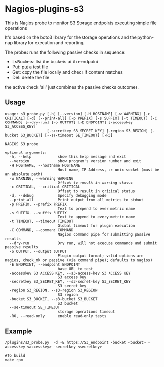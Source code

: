 # Nagios-plugins-s3

This is Nagios probe to monitor S3 Storage endpoints executing simple file operations

It's based on the boto3 library for the storage operations and the python-nap library for execution and reporting.

The probes runs the following passive checks in sequence:

* LsBuckets: list the buckets at th eendpoint
* Put: put a test file
* Get: copy the file locally and check if content matches
* Del: delete the file

the active check 'all' just combines the passive checks outcomes.

## Usage

```shell
usage: s3_probe.py [-h] [--version] [-H HOSTNAME] [-w WARNING] [-c CRITICAL] [-d] [--print-all] [-p PREFIX] [-s SUFFIX] [-t TIMEOUT] [-C COMMAND] [--dry-run] [-o OUTPUT] [-E ENDPOINT] [-accesskey S3_ACCESS_KEY]
                   [-secretkey S3_SECRET_KEY] [-region S3_REGION] [-bucket S3_BUCKET] [--se-timeout SE_TIMEOUT] [-RO]

NAGIOS S3 probe

optional arguments:
  -h, --help            show this help message and exit
  --version             show program's version number and exit
  -H HOSTNAME, --hostname HOSTNAME
                        Host name, IP Address, or unix socket (must be an absolute path)
  -w WARNING, --warning WARNING
                        Offset to result in warning status
  -c CRITICAL, --critical CRITICAL
                        Offset to result in critical status
  -d, --debug           Specify debugging mode
  --print-all           Print output from all metrics to stdout
  -p PREFIX, --prefix PREFIX
                        Text to prepend to ever metric name
  -s SUFFIX, --suffix SUFFIX
                        Text to append to every metric name
  -t TIMEOUT, --timeout TIMEOUT
                        Global timeout for plugin execution
  -C COMMAND, --command COMMAND
                        Nagios command pipe for submitting passive results
  --dry-run             Dry run, will not execute commands and submit passive results
  -o OUTPUT, --output OUTPUT
                        Plugin output format; valid options are nagios, check_mk or passive (via command pipe); defaults to nagios)
  -E ENDPOINT, --endpoint ENDPOINT
                        base URL to test
  -accesskey S3_ACCESS_KEY, --s3-access-key S3_ACCESS_KEY
                        S3 access key
  -secretkey S3_SECRET_KEY, --s3-secret-key S3_SECRET_KEY
                        S3 secret key
  -region S3_REGION, --s3-region S3_REGION
                        S3 region
  -bucket S3_BUCKET, --s3-bucket S3_BUCKET
                        S3 bucket
  --se-timeout SE_TIMEOUT
                        storage operations timeout
  -RO, --read-only      enable read-only tests
```

## Example

```shell
/plugins/s3_probe.py  -d -E https://S3_endpoint -bucket <bucket> -accesskey <accesskey> -secretkey <secretkey>

#To build
make rpm
```

